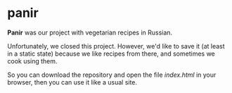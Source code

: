 # panir
<b>Panir</b> was our project with vegetarian recipes in Russian. 

Unfortunately, we closed this project. However, we'd like to save it (at least in a static state) because we like recipes from there, and sometimes we cook using them. 

So you can download the repository and open the file <i>index.html</i> in your browser, then you can use it like a usual site.
